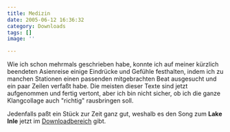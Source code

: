 ```yaml
---
title: Medizin
date: 2005-06-12 16:36:32
category: Downloads
tags: []
image: ''

---
```


Wie ich schon mehrmals geschrieben habe, konnte ich auf meiner kürzlich beendeten Asienreise einige Eindrücke und Gefühle festhalten, indem ich zu manchen Stationen einen passenden mitgebrachten Beat ausgesucht und ein paar Zeilen verfaßt habe. Die meisten dieser Texte sind jetzt aufgenommen und fertig vertont, aber ich bin nicht sicher, ob ich die ganze Klangcollage auch "richtig" rausbringen soll.

Jedenfalls paßt ein Stück zur Zeit ganz gut, weshalb es den Song zum **Lake Inle** jetzt im [Downloadbereich](/downloads) gibt.

